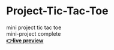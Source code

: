 # Project-Tic-Tac-Toe
mini project tic tac toe <br>
mini-project complete <br>
**[👉live preview](https://anuraguranw3.github.io/Project-Tic-Tac-Toe/)**
